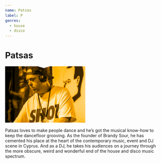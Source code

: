 ```yaml
---
name: Patsas
label: P
genres:
  - house
  - disco
---
```


# Patsas

![](./assets/images/sample.png)

Patsas loves to make people dance and he’s got the musical know-how to keep the dancefloor grooving. As the founder of Brandy Sour, he has cemented his place at the heart of the contemporary music, event and DJ scene in Cyprus. And as a DJ, he takes his audiences on a journey through the more obscure, weird and wonderful end of the house and disco music spectrum.
